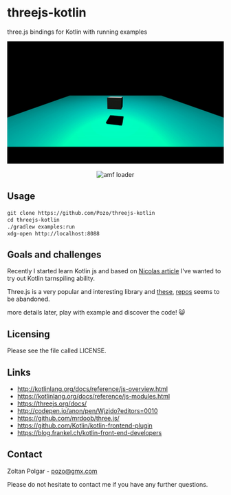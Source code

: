 # threejs-kotlin
three.js bindings for Kotlin with running examples

<p align="center"><img src="https://github.com/Pozo/threejs-kotlin/blob/master/hello-world.gif" alt="amf loader"></p>
<p align="center"><img src="https://github.com/Pozo/threejs-kotlin/blob/master/amf-loader.gif" alt="amf loader"></p>

## Usage

    git clone https://github.com/Pozo/threejs-kotlin
    cd threejs-kotlin
    ./gradlew examples:run
    xdg-open http://localhost:8088

## Goals and challenges

Recently I started learn Kotlin js and based on [Nicolas article](https://blog.frankel.ch/kotlin-front-end-developers/) I've wanted to try out Kotlin tarnspiling ability.

Three.js is a very popular and interesting library and [these](https://github.com/michael-johansen/kotlin-three.js), [repos](https://github.com/ClassicThunder/Kotlin_ThreeJS) seems to be abandoned.   

more details later, play with example and discover the code! :smiley_cat:

## Licensing

Please see the file called LICENSE.

## Links

 - http://kotlinlang.org/docs/reference/js-overview.html
 - https://kotlinlang.org/docs/reference/js-modules.html
 - https://threejs.org/docs/
 - http://codepen.io/anon/pen/Wjzjdo?editors=0010
 - https://github.com/mrdoob/three.js/
 - https://github.com/Kotlin/kotlin-frontend-plugin
 - https://blog.frankel.ch/kotlin-front-end-developers

## Contact

  Zoltan Polgar - pozo@gmx.com
  
  Please do not hesitate to contact me if you have any further questions. 
